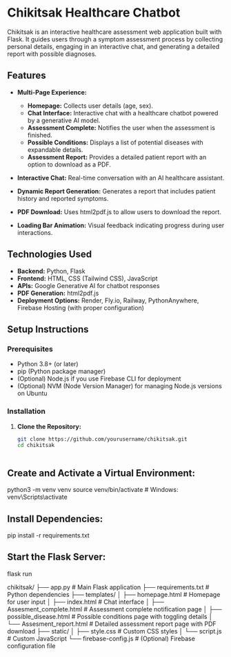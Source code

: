 # Chikitsak Healthcare Chatbot

Chikitsak is an interactive healthcare assessment web application built with Flask. It guides users through a symptom assessment process by collecting personal details, engaging in an interactive chat, and generating a detailed report with possible diagnoses.

## Features

- **Multi-Page Experience:**
  - **Homepage:** Collects user details (age, sex).
  - **Chat Interface:** Interactive chat with a healthcare chatbot powered by a generative AI model.
  - **Assessment Complete:** Notifies the user when the assessment is finished.
  - **Possible Conditions:** Displays a list of potential diseases with expandable details.
  - **Assessment Report:** Provides a detailed patient report with an option to download as a PDF.

- **Interactive Chat:** Real-time conversation with an AI healthcare assistant.
- **Dynamic Report Generation:** Generates a report that includes patient history and reported symptoms.
- **PDF Download:** Uses html2pdf.js to allow users to download the report.
- **Loading Bar Animation:** Visual feedback indicating progress during user interactions.

## Technologies Used

- **Backend:** Python, Flask
- **Frontend:** HTML, CSS (Tailwind CSS), JavaScript
- **APIs:** Google Generative AI for chatbot responses
- **PDF Generation:** html2pdf.js
- **Deployment Options:** Render, Fly.io, Railway, PythonAnywhere, Firebase Hosting (with proper configuration)

## Setup Instructions

### Prerequisites

- Python 3.8+ (or later)
- pip (Python package manager)
- (Optional) Node.js if you use Firebase CLI for deployment
- (Optional) NVM (Node Version Manager) for managing Node.js versions on Ubuntu

### Installation

1. **Clone the Repository:**
   ```bash
   git clone https://github.com/yourusername/chikitsak.git
   cd chikitsak



## Create and Activate a Virtual Environment:

python3 -m venv venv
source venv/bin/activate   # Windows: venv\Scripts\activate


## Install Dependencies:

pip install -r requirements.txt


## Start the Flask Server:
flask run


chikitsak/
├── app.py                     # Main Flask application
├── requirements.txt           # Python dependencies
├── templates/
│   ├── homepage.html          # Homepage for user input
│   ├── index.html             # Chat interface
│   ├── Assesment_complete.html  # Assessment complete notification page
│   ├── possible_disease.html    # Possible conditions page with toggling details
│   └── Assesment_report.html    # Detailed assessment report page with PDF download
├── static/
│   ├── style.css              # Custom CSS styles
│   └── script.js              # Custom JavaScript
└── firebase-config.js         # (Optional) Firebase configuration file
